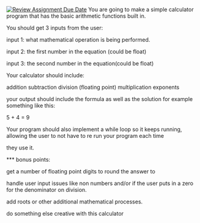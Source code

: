[![Review Assignment Due Date](https://classroom.github.com/assets/deadline-readme-button-22041afd0340ce965d47ae6ef1cefeee28c7c493a6346c4f15d667ab976d596c.svg)](https://classroom.github.com/a/W8zDvMA4)
You are going to make a simple calculator program that has the basic arithmetic functions built in.

You should get 3 inputs from the user:

input 1: what mathematical operation is being performed.

input 2: the first number in the equation (could be float)

input 3: the second number in the equation(could be float) 

Your calculator should include:

addition
subtraction
division (floating point)
multiplication
exponents
 

your output should include the formula as well as the solution for example something like this:

5 + 4 = 9

Your program should also implement a while loop so it keeps running, allowing the user to not have to re run your program each time

they use it.

 

*** bonus points:

get a number of floating point digits to round the answer to

handle user input issues like non numbers and/or if the user puts in a zero for the denominator on division.

add roots or other additional mathematical processes.

do something else creative with this calculator
